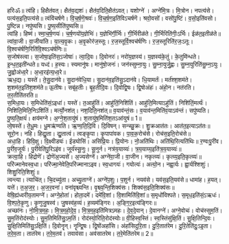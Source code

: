 

  
हरिःॐ॥ त्वंहि। हिक्षैत॑वत्। क्षैत॑व॒द्यशः॑। क्षैत॑व॒दिति॒क्षैत॑ऽवत्। यशोग्ने॑ । अग्ने॑मि॒त्रः। मि॒त्रोन। नपत्य॑से। पत्य॑स॒इति॒पत्य॑से॥ त्वंवि॑चर्षणे। वि॒च॒र्ष॒णॆ॒श्रवः॑। वि॒च॒र्ष॒ण॒इति॑विऽचर्षणॆ। श्रवो॒वसो॑। वसो॑पु॒ष्टिं। व॒सो॒इति॑वसो। पु॒ष्टिन्न। नपु॑ष्यसि। पु॒ष्य॒सीति॑पुष्यसि॥  
त्वांहि। हिष्म॑। स्मा॒च॒र्ष॒णयः॑। च॒र्ष॒णयो॑य॒ज्ञेभिः॑। य॒ज्ञेभि॑र्गी॒र्भिः। गी॒र्भिरीळ॑ते। गी॒र्भिरिति॑गीः॒ऽर्भिः। ईळ॑त॒इतीळ॑ते॥ त्वांवा॒जी। वा॒जीया॑ति। या॒त्य॒वृ॒कः। अ॒वृ॒कोर॑ज॒स्तूः। र॒ज॒स्तूर्वि॒श्वच॑र्षणिः। र॒ज॒स्तूरिति॑र॒जः॒ऽतूः। वि॒श्वच॑र्षणि॒रिति॑वि॒श्वऽच॑र्षणिः॥  
स॒जोष॑स्त्वा। स॒जोषा॒इति॑स॒ऽजोषाः॑। त्वा॒दि॒वः। दि॒वोनरः॑। नरो॑य॒ज्ञस्य॑। य॒ज्ञस्य॑के॒तुं। के॒तुमि॑न्धते। इ॒न्ध॒त॒इती॑न्धते॥ यध्द॑। ह॒स्यः। स्यमानु॑षः। मानु॑षो॒जनः॑। जन॑स्सुम्ना॒युः। सु॒म्ना॒युर्जु॒ह्वः। सु॒म्न॒युरिति॑सु॒म्न॒ऽयुः। जु॒ह्वोअ॑ध्व॒रे। अ॒ध्व॒रइ॑त्य॒ध्व॒रे॥  
ऋध॒द्यः। यस्ते॑। ते॒सु॒दान॑वे। सु॒दान॑वेधि॒या। सु॒दान॑व॒इति॑सु॒ऽदान॑वे। धि॒यामर्तः॑। मर्त॑श्श॒शम॑ते। श॒शम॑त॒इति॑श॒शम॑ते॥ ऊ॒तीषः। सबृ॑ह॒तीः। बृ॒ह॒तीदि॒वः। दि॒वोद्वि॒षः। द्वि॒षोअंहः॑। अंहो॒न। नत॑रति। त॒र॒तीति॑तरति॥  
स॒मिधा॒यः। स॒मिधेति॑सं॒ऽइधा॑। यस्ते॑। त॒आहु॑तिं। आहु॑तिं॒निशि॑तिं। आहु॑ति॒मित्याऽहु॑तिं। निशि॑तिं॒मर्त्यः॑। निशि॑ति॒मिति॒निऽशि॑तिं। मर्त्यो॒नश॑त्। नश॒दिति॒नश॑त्॥ व॒याव॑न्तं॒सः। व॒याव॑न्त॒मिति॑व॒याऽव॑न्तं। सपु॑ष्यति। पु॒ष्य॒ति॒क्षयं॑। क्षय॑मग्ने। अ॒ग्ने॒श॒तायु॑षं। श॒तायु॑ष॒मिति॑श॒तऽआ॑युषं॥ 1॥  
त्वे॒षस्ते॑। ते॒धू॒मः। धू॒मऋ॑ण्वति। ऋ॒ण्व॒ति॒दि॒वि। दि॒विषन्। सन्च्छु॒क्रः। शु॒क्रआत॑तः। आत॑त॒इत्याऽत॑तः॥ सूरो॒न। नहि। हिद्यु॒ता। द्यु॒तात्वं। त्वङ्कृ॒पा। कृ॒पापा॑वक। पा॒व॒क॒रोच॑से। रोच॑स॒इति॒रोच॑से॥  
अधा॒हि। हिवि॒क्षु। वि॒क्ष्वीड्यः॑। ईड्योसि॑। असि॑प्रि॒यः। प्रि॒योनः। नो॒अति॑थिः। अति॑थि॒रित्यति॑थिः॥ र॒ण्वःपु॒री॑व। पु॒री॑व॒जूर्यः॑। पु॒रीवेति॑पु॒रिऽइ॑व। जूर्य॑स्सू॒नुः। सू॒नुर्न। नत्र॑य॒याय्यः॑। त्र॒य॒याय्य॒इति॑त्र॒य॒याय्यः॑॥  
क्रत्वा॒हि। हिद्रोणॆ॑। द्रोणॆ॑अ॒ज्यसे॑। अ॒ज्यसेग्ने॑। अग्ने॑वा॒जी। वा॒जीन। नकृत्व्यः॑। कृत्व्य॒इति॒कृत्व्यः॑॥ परि॑ज्मानेवस्व॒धा। परि॑ज्मा॒नेवेति॒परि॑ज्मानाऽइव। स्व॒धागयः॑। गयोत्यः॑। अत्यो॒न। नह्वा॒र्यः। ह्वा॒र्यश्शिशुः॑। शिशु॒रिति॒शिशुः॑॥  
त्वन्त्या। त्याचि॑त्। चि॒दच्यु॑ता। अच्यु॒ताग्ने॑। अग्ने॑प॒शुः। प॒शुर्न। नयव॑से। यव॑स॒इति॒यव॑से॥ धामा॑ह। ह॒यत्। यत्ते॑। त॒अ॒ज॒र॒। अ॒ज॒र॒वना॑। वना॑वृश्च्यन्ति। वृ॒श्च्य॒न्ति॒शिक्व॑सः। शिक्व॑स॒इति॒शिक्व॑सः॥  
वेषि॒ह्य॑ध्वरीय॒तामग्ने॑। अग्ने॒होता॑। होता॒दमे॑। दमे॑वि॒शां। वि॒शामिति॑वि॒शां॥ स॒मृधो॑विश्पते। स॒मृध॒इति॑सं॒ऽऋधः॑। वि॒श्प॒ते॒कृ॒णु। कृ॒णुजु॒षस्व॑। जु॒षस्व॑ह॒व्यं। ह॒व्यम॑ङ्गिरः। अ॒ङ्गि॒र॒इत्य॑ङ्गिरः॥  
अच्छा॑नः। नो॒मि॒त्र॒म॒हः॒। मि॒त्र॒म॒हो॒दे॒व॒। मि॒त्र॒म॒ह॒इति॑मित्रऽमहः। दे॒व॒दे॒वान्। दे॒वानग्ने॑। अग्ने॒वोचः॑। वोच॑स्सुम॒तिं। सु॒म॒तिंरोद॑स्योः। सु॒म॒तिमिति॑सु॒ऽम॒तिं। रोद॑स्यो॒रिति॒रोद॑स्योः॥ वी॒हिस्व॒स्तिं। स्व॒स्तिंसु॑क्षि॒तिं। सु॒क्षि॒तिन्दि॒वः। सु॒क्षि॒तिमिति॑सु॒ऽक्षि॒तिं। दि॒वोनॄन्। नॄन्द्वि॒षः। द्वि॒षोंअहां॑सि। अंहां॑सिदुरि॒ता। दु॒रि॒तात॑रेम। दु॒रि॒तेति॑दुः॒ऽइ॒ता। त॒रे॒म॒ता। तात॑रेम। त॒रे॒म॒तव॑। तवाव॑सा। अव॑सातरेम। त॒रे॒मेति॑तरेम॥ 2॥  
